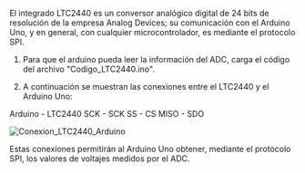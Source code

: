 
El integrado LTC2440 es un conversor analógico digital de 24 bits de resolución de la empresa Analog Devices; su comunicación con el Arduino Uno, y en general, con cualquier microcontrolador, es mediante el protocolo SPI. 

1. Para que el arduino pueda leer la información del ADC, carga el código del archivo "Codigo_LTC2440.ino". 

2. A continuación se muestran las conexiones entre el LTC2440 y el Arduino Uno:

Arduino  -  LTC2440
SCK     -   SCK
SS      -   CS
MISO     -   SDO

![Conexion_LTC2440_Arduino](https://github.com/user-attachments/assets/00e40224-39cf-4fa2-8c95-90dc573eeff3)

Estas conexiones permitirán al Arduino Uno obtener, mediante el protocolo SPI, los valores de voltajes medidos por el ADC.
